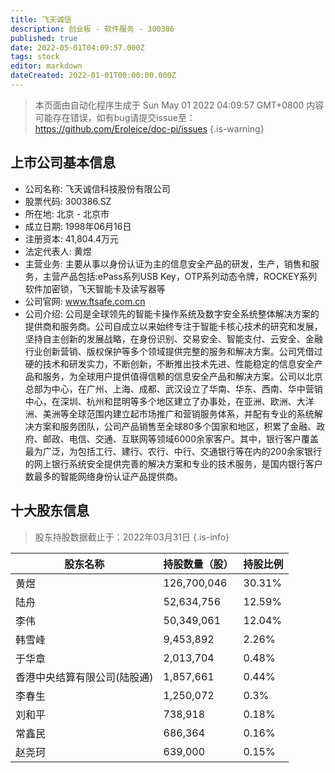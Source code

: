```yaml
---
title: 飞天诚信
description: 创业板 - 软件服务 - 300386
published: true
date: 2022-05-01T04:09:57.000Z
tags: stock
editor: markdown
dateCreated: 2022-01-01T00:00:00.000Z
---
```


> 本页面由自动化程序生成于 Sun May 01 2022 04:09:57 GMT+0800
> 内容可能存在错误，如有bug请提交issue至：https://github.com/Eroleice/doc-pi/issues
{.is-warning}

## 上市公司基本信息
- 公司名称: 飞天诚信科技股份有限公司
- 股票代码: 300386.SZ
- 所在地: 北京 - 北京市
- 成立日期: 1998年06月16日
- 注册资本: 41,804.4万元
- 法定代表人: 黄煜
- 主营业务: 主要从事以身份认证为主的信息安全产品的研发，生产，销售和服务，主营产品包括:ePass系列USB Key，OTP系列动态令牌，ROCKEY系列软件加密锁，飞天智能卡及读写器等
- 公司官网: www.ftsafe.com.cn
- 公司介绍: 公司是全球领先的智能卡操作系统及数字安全系统整体解决方案的提供商和服务商。公司自成立以来始终专注于智能卡核心技术的研究和发展，坚持自主创新的发展战略，在身份识别、交易安全、智能支付、云安全、金融行业创新营销、版权保护等多个领域提供完整的服务和解决方案。公司凭借过硬的技术和研发实力，不断创新，不断推出技术先进、性能稳定的信息安全产品和服务，为全球用户提供值得信赖的信息安全产品和解决方案。公司以北京总部为中心，在广州、上海、成都、武汉设立了华南、华东、西南、华中营销中心，在深圳、杭州和昆明等多个地区建立了办事处，在亚洲、欧洲、大洋洲、美洲等全球范围内建立起市场推广和营销服务体系，并配有专业的系统解决方案和服务团队，公司产品销售至全球80多个国家和地区，积累了金融、政府、邮政、电信、交通、互联网等领域6000余家客户。其中，银行客户覆盖最为广泛，为包括工行、建行、农行、中行、交通银行等在内的200余家银行的网上银行系统安全提供完善的解决方案和专业的技术服务，是国内银行客户数最多的智能网络身份认证产品提供商。


## 十大股东信息
> 股东持股数据截止于：2022年03月31日
{.is-info}

| 股东名称 | 持股数量（股） | 持股比例 |
| --- | --- | --- |
| 黄煜 | 126,700,046 | 30.31% |
| 陆舟 | 52,634,756 | 12.59% |
| 李伟 | 50,349,061 | 12.04% |
| 韩雪峰 | 9,453,892 | 2.26% |
| 于华章 | 2,013,704 | 0.48% |
| 香港中央结算有限公司(陆股通) | 1,857,661 | 0.44% |
| 李春生 | 1,250,072 | 0.3% |
| 刘和平 | 738,918 | 0.18% |
| 常鑫民 | 686,364 | 0.16% |
| 赵尧珂 | 639,000 | 0.15% |




